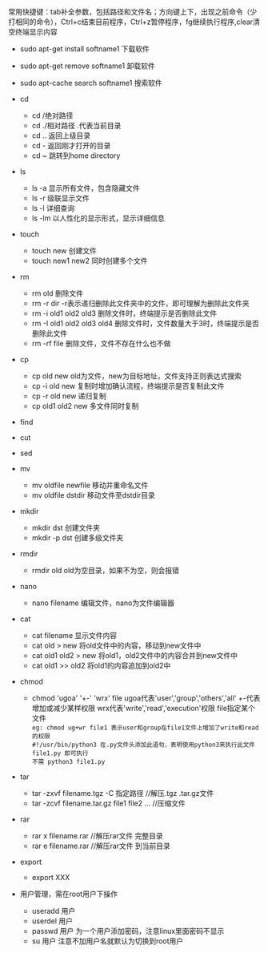 常用快捷键：tab补全参数，包括路径和文件名；方向键上下，出现之前命令（少打相同的命令），Ctrl+c结束目前程序，Ctrl+z暂停程序，fg继续执行程序,clear清空终端显示内容    
- sudo apt-get install softname1   下载软件  
- sudo apt-get remove softname1    卸载软件  
- sudo apt-cache search softname1  搜索软件  
- cd  
  - cd /绝对路径  
  - cd ./相对路径  .代表当前目录  
  - cd .. 返回上级目录  
  - cd - 返回刚才打开的目录  
  - cd ~ 跳转到home directory  
  
- ls  
  - ls -a 显示所有文件，包含隐藏文件  
  - ls -r 级联显示文件  
  - ls -l 详细查询  
  - ls -lm 以人性化的显示形式，显示详细信息  

- touch  
  - touch new 创建文件  
  - touch new1 new2  同时创建多个文件  

- rm  
  - rm old  删除文件    
  - rm -r dir   -r表示递归删除此文件夹中的文件，即可理解为删除此文件夹      
  - rm -i old1 old2 old3 删除文件时，终端提示是否删除此文件  
  - rm -I old1 old2 old3 old4 删除文件时，文件数量大于3时，终端提示是否删除此文件   
  - rm -rf file  删除文件，文件不存在什么也不做  
  
- cp  
  - cp old new  old为文件，new为目标地址，文件支持正则表达式搜索  
  - cp -i old new  复制时增加确认流程，终端提示是否复制此文件  
  - cp -r old new  递归复制      
  - cp old1 old2 new 多文件同时复制  
- find
- cut
- sed
- mv  
  - mv oldfile newfile 移动并重命名文件  
  - mv oldfile dstdir  移动文件至dstdir目录  
  
- mkdir  
  - mkdir dst 创建文件夹  
  - mkdir -p dst 创建多级文件夹  
  
- rmdir  
  - rmdir old old为空目录，如果不为空，则会报错    
  
- nano
  - nano filename 编辑文件，nano为文件编辑器    
  
- cat
  - cat filename 显示文件内容  
  - cat old > new 将old文件中的内容，移动到new文件中  
  - cat old1 old2 > new 将old1，old2文件中的内容合并到new文件中  
  - cat old1 >> old2  将old1的内容追加到old2中  
  
- chmod 
  - chmod 'ugoa' '+-' 'wrx' file  ugoa代表'user','group','others','all' +-代表增加或减少某样权限 wrx代表'write','read','execution'权限 file指定某个文件  
  `eg: chmod ug+wr file1 表示user和group在file1文件上增加了write和read的权限`  
  `#!/usr/bin/python3 在.py文件头添加此语句，表明使用python3来执行此文件`  
  `file1.py 即可执行`  
  `不需 python3 file1.py`  
- tar   
  - tar -zxvf filename.tgz -C 指定路径  //解压.tgz .tar.gz文件  
  - tar -zcvf filename.tar.gz file1 file2 ... //压缩文件  
- rar  
  - rar x filename.rar  //解压rar文件 完整目录  
  - rar e filename.rar  //解压rar文件 到当前目录  
- export
  - export XXX
- 用户管理，需在root用户下操作    
  - useradd 用户  
  - userdel 用户  
  - passwd  用户 为一个用户添加密码，注意linux里面密码不显示  
  - su 用户    注意不加用户名就默认为切换到root用户  
 
